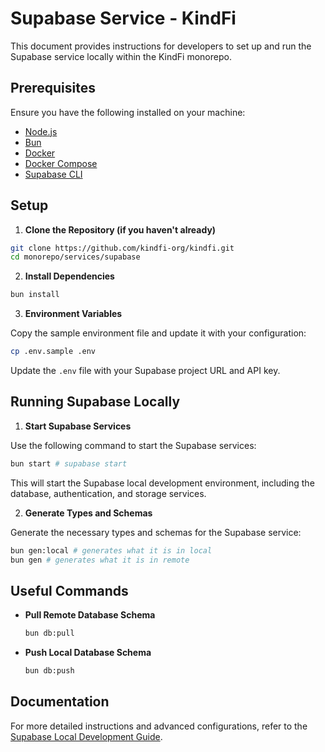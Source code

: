 # Supabase Service - KindFi

This document provides instructions for developers to set up and run the Supabase service locally within the KindFi monorepo.

## Prerequisites

Ensure you have the following installed on your machine:

- [Node.js](https://nodejs.org/)
- [Bun](https://bun.sh/)
- [Docker](https://docs.docker.com/get-docker/)
- [Docker Compose](https://docs.docker.com/compose/install/)
- [Supabase CLI](https://supabase.com/docs/guides/local-development)

## Setup

1. **Clone the Repository (if you haven't already)**

```sh
git clone https://github.com/kindfi-org/kindfi.git
cd monorepo/services/supabase
```

2. **Install Dependencies**

```sh
bun install
```

3. **Environment Variables**

Copy the sample environment file and update it with your configuration:

```sh
cp .env.sample .env
```

Update the `.env` file with your Supabase project URL and API key.

## Running Supabase Locally

1. **Start Supabase Services**

Use the following command to start the Supabase services:

```sh
bun start # supabase start
```

This will start the Supabase local development environment, including the database, authentication, and storage services.

2. **Generate Types and Schemas**

Generate the necessary types and schemas for the Supabase service:

```sh
bun gen:local # generates what it is in local
bun gen # generates what it is in remote
```

## Useful Commands

- **Pull Remote Database Schema**

  ```sh
  bun db:pull
  ```

- **Push Local Database Schema**

  ```sh
  bun db:push
  ```

## Documentation

For more detailed instructions and advanced configurations, refer to the [Supabase Local Development Guide](https://supabase.com/docs/guides/local-development).
